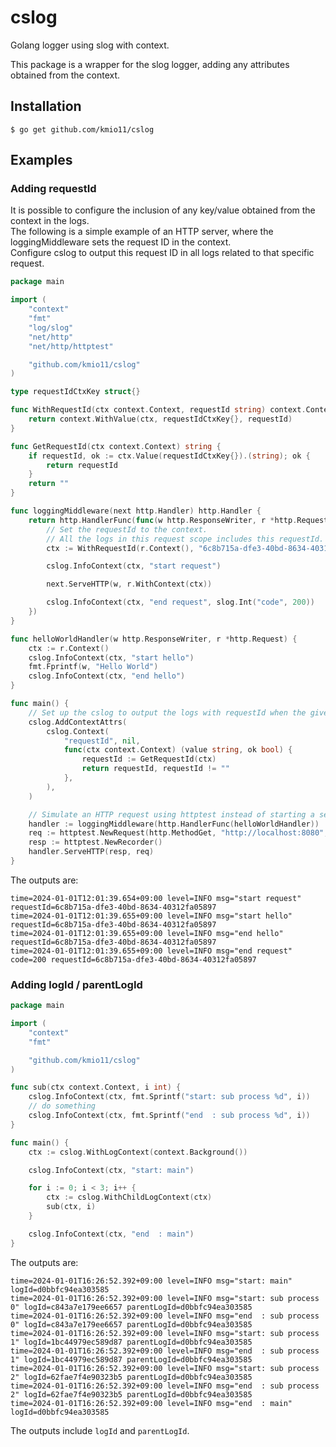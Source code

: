 # cslog

Golang logger using slog with context.

This package is a wrapper for the slog logger, adding any attributes obtained from the context.

## Installation

```
$ go get github.com/kmio11/cslog
```

## Examples

### Adding requestId

It is possible to configure the inclusion of any key/value obtained from the context in the logs.  
The following is a simple example of an HTTP server, where the loggingMiddleware sets the request ID in the context.  
Configure cslog to output this request ID in all logs related to that specific request.

```go
package main

import (
	"context"
	"fmt"
	"log/slog"
	"net/http"
	"net/http/httptest"

	"github.com/kmio11/cslog"
)

type requestIdCtxKey struct{}

func WithRequestId(ctx context.Context, requestId string) context.Context {
	return context.WithValue(ctx, requestIdCtxKey{}, requestId)
}

func GetRequestId(ctx context.Context) string {
	if requestId, ok := ctx.Value(requestIdCtxKey{}).(string); ok {
		return requestId
	}
	return ""
}

func loggingMiddleware(next http.Handler) http.Handler {
	return http.HandlerFunc(func(w http.ResponseWriter, r *http.Request) {
		// Set the requestId to the context.
		// All the logs in this request scope includes this requestId.
		ctx := WithRequestId(r.Context(), "6c8b715a-dfe3-40bd-8634-40312fa05897")

		cslog.InfoContext(ctx, "start request")

		next.ServeHTTP(w, r.WithContext(ctx))

		cslog.InfoContext(ctx, "end request", slog.Int("code", 200))
	})
}

func helloWorldHandler(w http.ResponseWriter, r *http.Request) {
	ctx := r.Context()
	cslog.InfoContext(ctx, "start hello")
	fmt.Fprintf(w, "Hello World")
	cslog.InfoContext(ctx, "end hello")
}

func main() {
	// Set up the cslog to output the logs with requestId when the given context has requestId.
	cslog.AddContextAttrs(
		cslog.Context(
			"requestId", nil,
			func(ctx context.Context) (value string, ok bool) {
				requestId := GetRequestId(ctx)
				return requestId, requestId != ""
			},
		),
	)

	// Simulate an HTTP request using httptest instead of starting a server.
	handler := loggingMiddleware(http.HandlerFunc(helloWorldHandler))
	req := httptest.NewRequest(http.MethodGet, "http://localhost:8080", nil)
	resp := httptest.NewRecorder()
	handler.ServeHTTP(resp, req)
}
```

The outputs are:

```
time=2024-01-01T12:01:39.654+09:00 level=INFO msg="start request" requestId=6c8b715a-dfe3-40bd-8634-40312fa05897
time=2024-01-01T12:01:39.655+09:00 level=INFO msg="start hello" requestId=6c8b715a-dfe3-40bd-8634-40312fa05897
time=2024-01-01T12:01:39.655+09:00 level=INFO msg="end hello" requestId=6c8b715a-dfe3-40bd-8634-40312fa05897
time=2024-01-01T12:01:39.655+09:00 level=INFO msg="end request" code=200 requestId=6c8b715a-dfe3-40bd-8634-40312fa05897
```

### Adding logId / parentLogId

```go
package main

import (
	"context"
	"fmt"

	"github.com/kmio11/cslog"
)

func sub(ctx context.Context, i int) {
	cslog.InfoContext(ctx, fmt.Sprintf("start: sub process %d", i))
	// do something
	cslog.InfoContext(ctx, fmt.Sprintf("end  : sub process %d", i))
}

func main() {
	ctx := cslog.WithLogContext(context.Background())

	cslog.InfoContext(ctx, "start: main")

	for i := 0; i < 3; i++ {
		ctx := cslog.WithChildLogContext(ctx)
		sub(ctx, i)
	}

	cslog.InfoContext(ctx, "end  : main")
}
```

The outputs are:

```
time=2024-01-01T16:26:52.392+09:00 level=INFO msg="start: main" logId=d0bbfc94ea303585
time=2024-01-01T16:26:52.392+09:00 level=INFO msg="start: sub process 0" logId=c843a7e179ee6657 parentLogId=d0bbfc94ea303585
time=2024-01-01T16:26:52.392+09:00 level=INFO msg="end  : sub process 0" logId=c843a7e179ee6657 parentLogId=d0bbfc94ea303585
time=2024-01-01T16:26:52.392+09:00 level=INFO msg="start: sub process 1" logId=1bc44979ec589d87 parentLogId=d0bbfc94ea303585
time=2024-01-01T16:26:52.392+09:00 level=INFO msg="end  : sub process 1" logId=1bc44979ec589d87 parentLogId=d0bbfc94ea303585
time=2024-01-01T16:26:52.392+09:00 level=INFO msg="start: sub process 2" logId=62fae7f4e90323b5 parentLogId=d0bbfc94ea303585
time=2024-01-01T16:26:52.392+09:00 level=INFO msg="end  : sub process 2" logId=62fae7f4e90323b5 parentLogId=d0bbfc94ea303585
time=2024-01-01T16:26:52.392+09:00 level=INFO msg="end  : main" logId=d0bbfc94ea303585
```

The outputs include `logId` and `parentLogId`.
